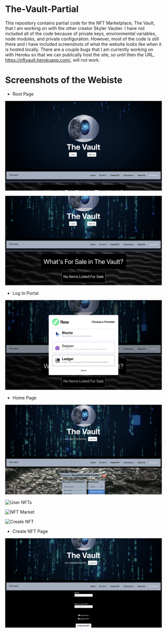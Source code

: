 # The-Vault-Partial

This repository contains partial code for the NFT Marketplace, The Vault, that I am working on with the other creator Skyler Vautier. I have not included all of the code because of private keys, environmental variables, node modules, and private configuration. However, most of the code is still there and I have included screenshots of what the website looks like when it is hosted locally. There are a couple bugs that I am currently working on with Heroku so that we can publically host the site, so until then the URL, https://nftvault.herokuapp.com/, will not work. 

# Screenshots of the Webiste

* Root Page

![Root Page](./Screenshots/RootPage.png "Root Page")

![Root Page2](./Screenshots/RootPage2.png "Root Page 2")

* Log In Portal

![Login](./Screenshots/Login.png "Login")

* Home Page

![Home Page](./Screenshots/HomePage.png "Home Page")

![User NFTs](./Screenshots/UserNFT.png "User NFT")

![NFT Market](./Screenshots/NFTMarket.png "NFT Market")

![Create NFT](./Screenshots/CreateNFT.png "Create NFT")

* Create NFT Page

![Create NFT Page](./Screenshots/CreateNFTPage.png "Create NFT Page")
